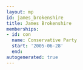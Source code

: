 ```yaml
---
layout: mp
id: james_brokenshire
title: James Brokenshire
memberships:
- id: con
  name: Conservative Party
  start: '2005-06-28'
  end: 
autogenerated: true
---
```

